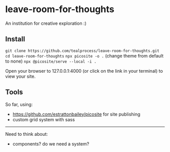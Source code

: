 # leave-room-for-thoughts
An institution for creative exploration :) 

## Install
`git clone https://github.com/tealprocess/leave-room-for-thoughts.git`
`cd leave-room-for-thoughts`
`npx picosite -o .`
(change theme from default to none)
`npx @picosite/serve --local -i .`

Open your browser to 127.0.0.1:4000 (or click on the link in your terminal) to view your site.

## Tools
So far, using:

- https://github.com/estrattonbailey/picosite for site publishing
- custom grid system with sass

---
Need to think about:

- components? do we need a system?
